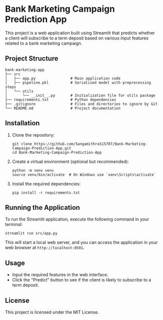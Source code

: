 # Bank Marketing Campaign Prediction App

This project is a web application built using Streamlit that predicts whether a client will subscribe to a term deposit based on various input features related to a bank marketing campaign.

## Project Structure

```
bank-marketing-app
├── src
│   ├── app.py                # Main application code
│   ├── pipeline.pkl          # Serialized model with preprocessing steps
│   └── utils
│       └── __init__.py       # Initialization file for utils package
├── requirements.txt          # Python dependencies
├── .gitignore                # Files and directories to ignore by Git
└── README.md                 # Project documentation
```

## Installation

1. Clone the repository:
   ```
   git clone https://github.com/SangamithraS15707/Bank-Marketing-Campaign-Prediction-App.git
   cd Bank-Marketing-Campaign-Prediction-App
   ```

2. Create a virtual environment (optional but recommended):
   ```
   python -m venv venv
   source venv/bin/activate  # On Windows use `venv\Scripts\activate`
   ```

3. Install the required dependencies:
   ```
   pip install -r requirements.txt
   ```

## Running the Application

To run the Streamlit application, execute the following command in your terminal:
```
streamlit run src/app.py
```

This will start a local web server, and you can access the application in your web browser at `http://localhost:8501`.

## Usage

- Input the required features in the web interface.
- Click the "Predict" button to see if the client is likely to subscribe to a term deposit.

## License

This project is licensed under the MIT License.
